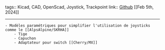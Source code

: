 tags:: Kicad, CAD, OpenScad, Joystick, Trackpoint
link:: [Github](https://github.com/wolfwood/navcaps) 
[[Feb 5th, 2024]]
***

	- Modèles paramétriques pour simplifier l'utilisation de joysticks comme le [[AlpsAlpine/SKRHA]]
		- Tige
		- Capuchon
		- Adaptateur pour switch [[Cherry/MX]]